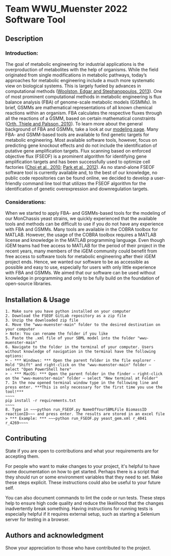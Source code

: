 # Team WWU_Muenster 2022 Software Tool

## Description

### Introduction:
The goal of metabolic engineering for industrial applications is the overproduction of metabolites with the help of organisms. While the field originated from single modifications in metabolic pathways, today’s approaches for metabolic engineering include a much more systematic view on biological systems. This is largely fueled by advances in computational methods ([Woolston, Edgar and Stephanopoulos, 2013](https://www.annualreviews.org/doi/10.1146/annurev-chembioeng-061312-103312)). One of most prominent computational methods in metabolic engineering is flux balance analysis (FBA) of genome-scale metabolic models (GSMMs). In brief, GSMMs are mathematical representations of all known chemical reactions within an organism. FBA calculates the respective fluxes through all the reactions of a GSMM, based on certain mathematical constraints ([Orth, Thiele and Palsson, 2010](https://www.nature.com/articles/nbt.1614#MOESM178)). To learn more about the general background of FBA and GSMMs, take a look at our [modeling page](https://2022.igem.wiki/wwu-muenster/model). 
Many FBA- and GSMM-based tools are available to find genetic targets for metabolic engineering. Most available software tools, however, focus on predicting gene knockout effects and do not include the identification of putative gene amplification targets. Flux scanning based on enforced objective flux (FSEOF) is a prominent algorithm for identifying gene amplification targets and has been successfully used to optimize cell factories ([Choi et al., 2010](https://journals.asm.org/doi/10.1128/AEM.00115-10); [Park et al., 2012](https://journals.asm.org/doi/10.1128/AEM.00115-10)). As no stand-alone FSEOF software tool is currently available and, to the best of our knowledge, no public code repositories can be found online, we decided to develop a user-friendly command line tool that utilizes the FSEOF algorithm for the identification of genetic overexpression and downregulation targets. 

### Considerations:
When we started to apply FBA- and GSMMs-based tools for the modeling of our MonChassis yeast strains, we quickly experienced that the available tools and methods can be difficult to use if you do not have any experience with FBA and GSMMs. Many tools are available in the COBRA toolbox for MATLAB. However, the usage of the COBRA toolbox requires a MATLAB license and knowledge in the MATLAB programming language. Even though iGEM teams had free access to MATLAB for the period of their project in the recent years, many members of the iGEM community could benefit from free access to software tools for metabolic engineering after their iGEM project ends. Hence, we wanted our software to be as accessible as possible and easy to use, especially for users with only little experience with FBA and GSMMs. We aimed that our software can be used without knowledge in programming and only to be fully build on the foundation of open-source libraries.


## Installation & Usage

    1. Make sure you have python installed on your computer
    2. Download the FSEOF GitLab repository as a zip file
    3. Unzip the downloaded zip file
    4. Move the "wwu-muenster-main" folder to the desired destination on your computer
    > Note: You can rename the folder if you like
    5. Paste the .xml file of your SBML model into the folder "wwu-muenster-main"
    6. Navigate to the folder in the terminal of your computer. Users without knowledge of navigation in the terminal have the following options:
    > - *** Windows: *** Open the parent folder in the file explorer - Hold "Shift" and right-click on the "wwu-muenster-main" folder – select "Open PowerShell here"
    > - *** MacOS: *** Open the parent folder in the finder – right-click on the "wwu-muenster-main" folder – select "New terminal at Folder"
    7. In the now opened terminal window type in the following line and press enter. ***This is only necessary for the first time you use the tool!***
    ~~~~
    pip install -r requirements.txt
    ~~~~
    8. Type in ~~~python run_FSEOF.py NameOfYourSBMLFile BiomassID reactionID~~~ and press enter. The results are stored in an excel file
    > *** Example: *** ~~~python run_FSEOF.py yeast_gem.xml r_4041 r_4269~~~~


## Contributing
State if you are open to contributions and what your requirements are for accepting them.

For people who want to make changes to your project, it's helpful to have some documentation on how to get started.
Perhaps there is a script that they should run or some environment variables that they need to set. Make these steps
explicit. These instructions could also be useful to your future self.

You can also document commands to lint the code or run tests. These steps help to ensure high code quality and reduce
the likelihood that the changes inadvertently break something. Having instructions for running tests is especially
helpful if it requires external setup, such as starting a Selenium server for testing in a browser.

## Authors and acknowledgment
Show your appreciation to those who have contributed to the project.
